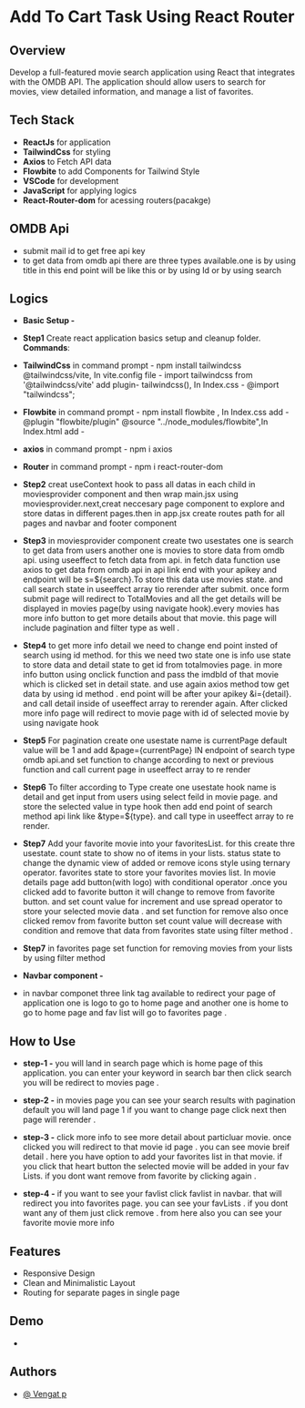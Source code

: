 # Add To Cart Task Using React Router

## Overview

Develop a full-featured movie search application using React that integrates with the OMDB API. The application should allow users to search for movies, view detailed information, and manage a list of favorites.

## Tech Stack

- **ReactJs** for application
- **TailwindCss** for styling
- **Axios** to Fetch API data
- **Flowbite** to add Components for Tailwind Style
- **VSCode** for development
- **JavaScript** for applying logics
- **React-Router-dom** for acessing routers(pacakge)

## OMDB Api

- submit mail id to get free api key
- to get data from omdb api there are three types available.one is by using title in this end point will be like this <!-- /omdbapi.com/?apikey=d709826f&t=[your title]`--> or by using Id <!-- /omdbapi.com/?apikey=d709826f&i=[imdb Id]`--> or by using search <!-- /omdbapi.com/?apikey=d709826f&s=[your search results]&page=[for pagination]&type=[to filter according to type]`-->

## Logics

- **Basic Setup -**

- **Step1** Create react application basics setup and cleanup folder.
  **Commands**:
- **TailwindCss** in command prompt - npm install tailwindcss @tailwindcss/vite, In vite.config file - import tailwindcss from '@tailwindcss/vite' add plugin- tailwindcss(), In Index.css - @import "tailwindcss";
- **Flowbite** in command prompt - npm install flowbite , In Index.css add - @plugin "flowbite/plugin" @source "../node_modules/flowbite",In Index.html add - <!-- <script src="./node_modules/flowbite/dist/flowbite.min.js"></script> -->
- **axios** in command prompt - npm i axios
- **Router** in command prompt - npm i react-router-dom

- **Step2** creat useContext hook to pass all datas in each child in moviesprovider component and then wrap main.jsx using moviesprovider.next,creat neccesary page component to explore and store datas in different pages.then in app.jsx create routes path for all pages and navbar and footer component

- **Step3** in moviesprovider component create two usestates one is search to get data from users another one is movies to store data from omdb api. using useeffect to fetch data from api. in fetch data function use axios to get data from omdb api in api link end with your apikey and endpoint will be s=${search}.To store this data use movies state. and call search state in useeffect array tio rerender after submit. once form submit page will redirect to TotalMovies and all the get details will be displayed in movies page(by using navigate hook).every movies has more info button to get more details about that movie. this page will include pagination and filter type as well .

- **Step4** to get more info detail we need to change end point insted of search using id method. for this we need two state one is info use state to store data and detail state to get id from totalmovies page. in more info button using onclick function and pass the imdbId of that movie which is clicked set in detail state. and use again axios method tow get data by using id method . end point will be after your apikey &i={detail}. and call detail inside of useeffect array to rerender again. After clicked more info page will redirect to movie page with id of selected movie by using navigate hook

- **Step5** For pagination create one usestate name is currentPage default value will be 1 and add &page={currentPage} IN endpoint of search type omdb api.and set function to change according to next or previous function and call current page in useeffect array to re render

- **Step6** To filter according to Type create one usestate hook name is detail and get input from users using select feild in movie page. and store the selected value in type hook then add end point of search method api link like &type=${type}. and call type in useeffect array to re render.

- **Step7** Add your favorite movie into your favoritesList. for this create thre usestate. count state to show no of items in your lists. status state to change the dynamic view of added or remove icons style using ternary operator. favorites state to store your favorites movies list. In movie details page add button(with logo) with conditional operator .once you clicked add to favorite button it will change to remove from favorite button. and set count value for increment and use spread operator to store your selected movie data . and set function for remove also once clicked remov from favorite button set count value will decrease with condition and remove that data from favorites state using filter method .

- **Step7** in favorites page set function for removing movies from your lists by using filter method

- **Navbar component -**

- in navbar componet three link tag available to redirect your page of application one is logo to go to home page and another one is home to go to home page and fav list will go to favorites page .

## How to Use

- **step-1 -** you will land in search page which is home page of this application. you can enter your keyword in search bar then click search you will be redirect to movies page .

- **step-2 -** in movies page you can see your search results with pagination default you will land page 1 if you want to change page click next then page will rerender .

- **step-3 -** click more info to see more detail about particluar movie. once clicked you will redirect to that movie id page . you can see movie breif detail . here you have option to add your favorites list in that movie. if you click that heart button the selected movie will be added in your fav Lists. if you dont want remove from favorite by clicking again .

- **step-4 -** if you want to see your favlist click favlist in navbar. that will redirect you into favorites page. you can see your favLists . if you dont want any of them just click remove . from here also you can see your favorite movie more info

## Features

- Responsive Design
- Clean and Minimalistic Layout
- Routing for separate pages in single page

## Demo

- 

## Authors

- [@ Vengat p](https://github.com/Vengat-P)
